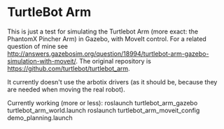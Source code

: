TurtleBot Arm
=============

This is just a test for simulating the Turtlebot Arm (more exact: the PhantomX Pincher Arm) in Gazebo, with MoveIt control. For a related question of mine see http://answers.gazebosim.org/question/18994/turtlebot-arm-gazebo-simulation-with-moveit/. The original repository is https://github.com/turtlebot/turtlebot_arm.

It currently doesn't use the arbotix drivers (as it should be, because they are needed when moving the real robot).

Currently working (more or less):
        roslaunch turtlebot_arm_gazebo turtlebot_arm_world.launch
        roslaunch turtlebot_arm_moveit_config demo_planning.launch

